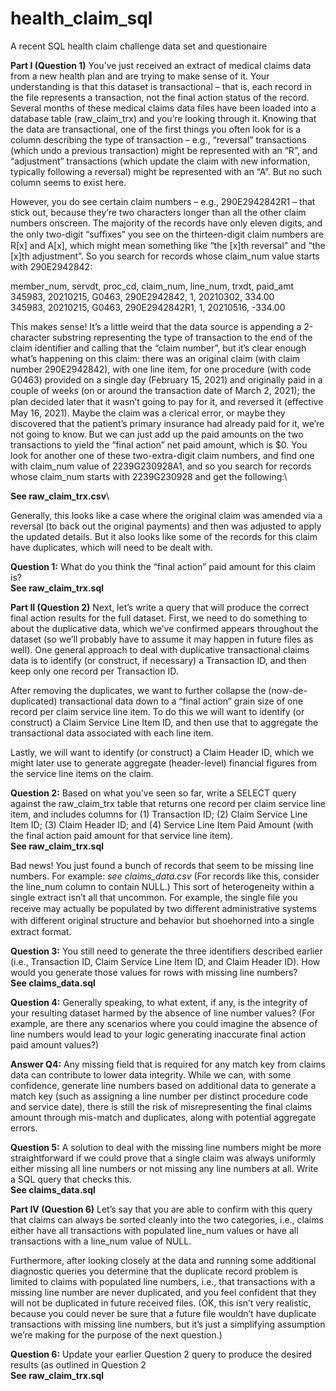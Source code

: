 # health_claim_sql
A recent SQL health claim challenge data set and questionaire 

**Part I (Question 1)**
You’ve just received an extract of medical claims data from a new health plan and are trying to make
sense of it. Your understanding is that this dataset is transactional – that is, each record in the file
represents a transaction, not the final action status of the record.
Several months of these medical claims data files have been loaded into a database table
(raw_claim_trx) and you’re looking through it. Knowing that the data are transactional, one of the
first things you often look for is a column describing the type of transaction – e.g., “reversal”
transactions (which undo a previous transaction) might be represented with an “R”, and
“adjustment” transactions (which update the claim with new information, typically following a
reversal) might be represented with an “A”. But no such column seems to exist here.

However, you do see certain claim numbers – e.g., 290E2942842R1 – that stick out, because they’re
two characters longer than all the other claim numbers onscreen. The majority of the records have
only eleven digits, and the only two-digit “suﬃxes” you see on the thirteen-digit claim numbers are
R[x] and A[x], which might mean something like “the [x]th reversal” and “the [x]th adjustment”.
So you search for records whose claim_num value starts with 290E2942842:

member_num, servdt, proc_cd, claim_num, line_num, trxdt, paid_amt \
345983, 20210215, G0463, 290E2942842, 1, 20210302, 334.00 \
345983, 20210215, G0463, 290E2942842R1, 1, 20210516, -334.00

This makes sense! It’s a little weird that the data source is appending a 2-character substring
representing the type of transaction to the end of the claim identifier and calling that the “claim
number”, but it’s clear enough what’s happening on this claim: there was an original claim (with
claim number 290E2942842), with one line item, for one procedure (with code G0463) provided on a
single day (February 15, 2021) and originally paid in a couple of weeks (on or around the transaction
date of March 2, 2021); the plan decided later that it wasn’t going to pay for it, and reversed it
(eﬀective May 16, 2021). Maybe the claim was a clerical error, or maybe they discovered that the
patient’s primary insurance had already paid for it, we’re not going to know. But we can just add up
the paid amounts on the two transactions to yield the “final action” net paid amount, which is $0.
You look for another one of these two-extra-digit claim numbers, and find one with claim_num value
of 2239G230928A1, and so you search for records whose claim_num starts with 2239G230928 and
get the following:\

**See raw_claim_trx.csv**\

Generally, this looks like a case where the original claim was amended via a reversal (to back out the
original payments) and then was adjusted to apply the updated details. But it also looks like some of
the records for this claim have duplicates, which will need to be dealt with.

**Question 1:** What do you think the “final action” paid amount for this claim is?\
**See raw_claim_trx.sql**

**Part II (Question 2)**
Next, let’s write a query that will produce the correct final action results for the full dataset.
First, we need to do something to about the duplicative data, which we’ve confirmed appears
throughout the dataset (so we’ll probably have to assume it may happen in future files as well). One
general approach to deal with duplicative transactional claims data is to identify (or construct, if
necessary) a Transaction ID, and then keep only one record per Transaction ID.

After removing the duplicates, we want to further collapse the (now-de-duplicated) transactional
data down to a “final action” grain size of one record per claim service line item. To do this we will
want to identify (or construct) a Claim Service Line Item ID, and then use that to aggregate the
transactional data associated with each line item.

Lastly, we will want to identify (or construct) a Claim Header ID, which we might later use to generate
aggregate (header-level) financial figures from the service line items on the claim.

**Question 2:** Based on what you’ve seen so far, write a SELECT query against the raw_claim_trx table that
returns one record per claim service line item, and includes columns for (1) Transaction ID; 
(2) Claim Service Line Item ID; (3) Claim Header ID; and (4) Service Line Item Paid Amount (with the final action paid
amount for that service line item).\
**See raw_claim_trx.sql**

Bad news! You just found a bunch of records that seem to be missing line numbers. For example: *see claims_data.csv*
(For records like this, consider the line_num column to contain NULL.)
This sort of heterogeneity within a single extract isn’t all that uncommon. For example, the single file
you receive may actually be populated by two diﬀerent administrative systems with diﬀerent
original structure and behavior but shoehorned into a single extract format.

**Question 3:** You still need to generate the three identifiers described earlier (i.e., Transaction ID, Claim
Service Line Item ID, and Claim Header ID). How would you generate those values for rows with missing
line numbers?\
**See claims_data.sql**

**Question 4:** Generally speaking, to what extent, if any, is the integrity of your resulting dataset harmed by
the absence of line number values? (For example, are there any scenarios where you could imagine the
absence of line numbers would lead to your logic generating inaccurate final action paid amount values?)

**Answer Q4:**
Any missing field that is required for any match key from claims data can contribute to lower data integrity. 
While we can, with some confidence, generate line numbers based on additional data to generate a match key 
(such as assigning a line number per distinct procedure code and service date), there is still the risk
of misrepresenting the final claims amount through mis-match and duplicates, along with potential aggregate errors. 

**Question 5:** A solution to deal with the missing line numbers might be more straightforward if we could
prove that a single claim was always uniformly either missing all line numbers or not missing any line
numbers at all. Write a SQL query that checks this.\
**See claims_data.sql**

**Part IV (Question 6)**
Let’s say that you are able to confirm with this query that claims can always be sorted cleanly into
the two categories, i.e., claims either have all transactions with populated line_num values or have
all transactions with a line_num value of NULL.

Furthermore, after looking closely at the data and running some additional diagnostic queries you
determine that the duplicate record problem is limited to claims with populated line numbers, i.e.,
that transactions with a missing line number are never duplicated, and you feel confident that they
will not be duplicated in future received files. (OK, this isn’t very realistic, because you could never be
sure that a future file wouldn’t have duplicate transactions with missing line numbers, but it’s just a
simplifying assumption we’re making for the purpose of the next question.)

**Question 6:** Update your earlier Question 2 query to produce the desired results (as outlined in Question 2\
**See raw_claim_trx.sql**

